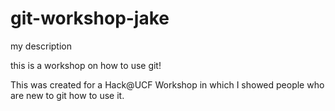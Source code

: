 # git-workshop-jake
my description

this is a workshop on how to use git!

This was created for a Hack@UCF Workshop in which I showed people who are new to git how to use it.
